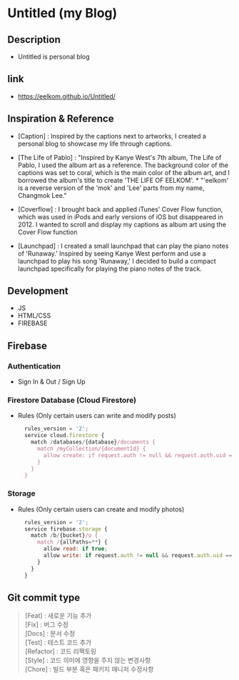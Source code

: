 # Untitled (my Blog)

## Description
- Untitled is personal blog

## link
- https://eelkom.github.io/Untitled/

## Inspiration & Reference
- [Caption] : Inspired by the captions next to artworks, I created a personal blog to showcase my life through captions.

- [The Life of Pablo] : "Inspired by Kanye West's 7th album, The Life of Pablo, I used the album art as a reference. The background color of the captions was set to coral, which is the main color of the album art, and I borrowed the album's title to create 'THE LIFE OF EELKOM'.  * "'eelkom' is a reverse version of the 'mok' and 'Lee' parts from my name, Changmok Lee."
  
- [Coverflow] : I brought back and applied iTunes' Cover Flow function, which was used in iPods and early versions of iOS but disappeared in 2012. I wanted to scroll and display my captions as album art using the Cover Flow function

- [Launchpad] : I created a small launchpad that can play the piano notes of 'Runaway.' Inspired by seeing Kanye West perform and use a launchpad to play his song 'Runaway,' I decided to build a compact launchpad specifically for playing the piano notes of the track.

## Development
- JS
- HTML/CSS
- FIREBASE



## Firebase

### Authentication
- Sign In & Out / Sign Up

### Firestore Database (Cloud Firestore)
- Rules (Only certain users can write and modify posts)
  ```javascript
    rules_version = '2';
    service cloud.firestore {
      match /databases/{database}/documents {
        match /myCollection/{documentId} {
          allow create: if request.auth != null && request.auth.uid == '특정 사용자 UID';
        }
      }
    }
  ```
### Storage
- Rules (Only certain users can create and modify photos)
  ```javascript
    rules_version = '2';
    service firebase.storage {
      match /b/{bucket}/o {
        match /{allPaths=**} {
          allow read: if true;
          allow write: if request.auth != null && request.auth.uid == "특정 사용자 UID";
        }
      }
    }
  ```
## Git commit type

> [Feat] : 새로운 기능 추가  
> [Fix] : 버그 수정  
> [Docs] : 문서 수정  
> [Test] : 테스트 코드 추가  
> [Refactor] : 코드 리팩토링  
> [Style] : 코드 의미에 영향을 주지 않는 변경사항  
> [Chore] : 빌드 부분 혹은 패키지 매니저 수정사항  
